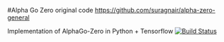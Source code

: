 #Alpha Go Zero
original code https://github.com/suragnair/alpha-zero-general

Implementation of AlphaGo-Zero in Python + Tensorflow
[![Build Status](https://travis-ci.com/mattpaletta/alphago-zero.svg?branch=master)](https://travis-ci.com/mattpaletta/alphago-zero)
